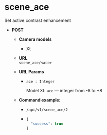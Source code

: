 scene_ace
=====
Set active contrast enhancement

* **POST**

  * **Camera models**
    * Xt

  * **URL**  
    `scene_ace/<ace>`
    
  * **URL Params**  
    * `ace : Integer`  
    
      Model Xt: `ace` &mdash; integer from -8 to +8
      
  * **Command example:**
    * `/api/v1/scene_ace/2`
    * ```javascript
      {
        "success": true
      }
      ```


